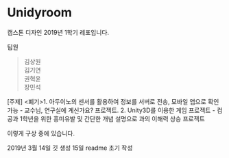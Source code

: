 # Unidyroom
캡스톤 디자인 2019년 1학기 레포입니다.

팀원  
>김상원  
>김기연  
>권혁윤  
>장민석  
  
[주제]
  <폐기>1. 아두이노의 센서를 활용하여 정보를 서버로 전송, 모바일 앱으로 확인 가능 - 교수님, 연구실에 계신가요? 프로젝트. 
  2. Unity3D를 이용한 게임 프로젝트 - 컴공과 1학년을 위한 흥미유발 및 간단한 개념 설명으로 과의 이해력 상승 프로젝트
  
이렇게 구상 중에 있습니다.

2019년 3월 14일 깃 생성
15일 readme 초기 작성
